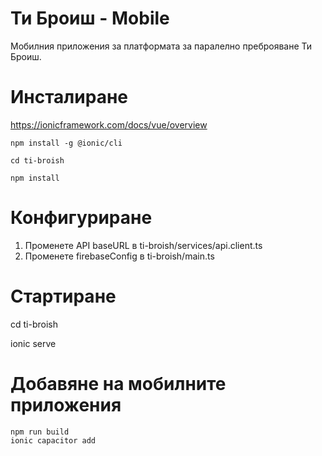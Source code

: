 # Ти Броиш - Мobile
Мобилния приложения за платформата за паралелно преброяване Ти Броиш. 

# Инсталиране 

https://ionicframework.com/docs/vue/overview

```
npm install -g @ionic/cli

cd ti-broish

npm install
````

# Конфигуриране

1. Променете API baseURL в ti-broish/services/api.client.ts 
2. Променете firebaseConfig в ti-broish/main.ts

# Стартиране 

cd ti-broish

ionic serve

# Добавяне на мобилните приложения

```
npm run build
ionic capacitor add
```